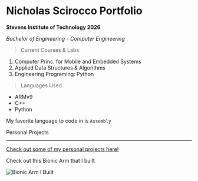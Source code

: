 # Nicholas Scirocco Portfolio

**Stevens Institute of Technology 2026**

*Bachelor of Engineering - Computer Engineering*

> Current Courses & Labs

1. Computer Princ. for Mobile and Embedded Systems
2. Applied Data Structures & Algorithms
3. Engineering Programing: Python
   
> Languages Used
- ARMv9
- C++
- Python

My favorite language to code in is `Assembly`

Personal Projects

---

[Check out some of my personal projects here!](www.youtube.com/@nicholasscirocco1432)

Check out this Bionic Arm that I built

![Bionic Arm I Built](https://github.com/user-attachments/assets/e59b179b-f95a-4c20-ae14-d926d54fc584)





